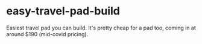 # easy-travel-pad-build
Easiest travel pad you can build. It's pretty cheap for a pad too, coming in at around $190 (mid-covid pricing).
